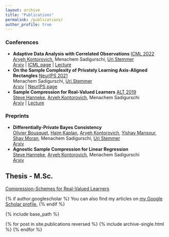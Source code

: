 ```yaml
---
layout: archive
title: "Publications"
permalink: /publications/
author_profile: true
---
```


### Conferences
- **Adaptive Data Analysis with Correlated Observations** [ICML 2022](https://icml.cc/)  
  [Aryeh Kontorovich](https://www.cs.bgu.ac.il/~karyeh/), Menachem Sadigurschi, [Uri Stemmer](https://www.uri.co.il/)    
  [Arxiv](https://arxiv.org/abs/2201.08704) | [ICML page](https://icml.cc/virtual/2022/spotlight/16034) | [Lecture](https://www.youtube.com/watch?v=10OUHwYU8cQ)  
- **On the Sample Complexity of Privately Learning Axis-Aligned Rectangles** [NeurIPS 2021](https://nips.cc/)  
  Menachem Sadigurschi, [Uri Stemmer](https://www.uri.co.il/)  
  [Arxiv](https://arxiv.org/abs/2107.11526)  | [NeurIPS page](https://neurips.cc/virtual/2021/poster/27837)
- **Sample Compression for Real-Valued Learners** [ALT 2019](http://alt2019.algorithmiclearningtheory.org/)  
  [Steve Hanneke](http://www.stevehanneke.com/), [Aryeh Kontorovich](https://www.cs.bgu.ac.il/~karyeh/), Menachem Sadigurschi  
  [Arxiv](https://arxiv.org/abs/1805.08254) | [Lecture](https://www.youtube.com/watch?v=ueEvY4Ws0l4)  

### Preprints
- **Differentially-Private Bayes Consistency**  
  [Olivier Bousquet](https://research.google/people/OlivierBousquet/), [Haim Kaplan](https://www.cs.tau.ac.il/~haimk/), [Aryeh Kontorovich](https://www.cs.bgu.ac.il/~karyeh/), [Yishay Mansour](https://www.tau.ac.il/~mansour/), [Shay Moran](https://www.cs.technion.ac.il/~shaymrn/), Menachem Sadigurschi, [Uri Stemmer](https://www.uri.co.il/)    
  [Arxiv](https://arxiv.org/abs/2212.04216)  
- **Agnostic Sample Compression for Linear Regression**  
  [Steve Hanneke](http://www.stevehanneke.com/), [Aryeh Kontorovich](https://www.cs.bgu.ac.il/~karyeh/), Menachem Sadigurschi  
  [Arxiv](https://arxiv.org/abs/1810.01864)

## Thesis - M.Sc.
[Compression-Schemes for Real-Valued Learners](/files/0main.pdf)  

{% if author.googlescholar %}
  You can also find my articles on <u><a href="{{author.googlescholar}}">my Google Scholar profile</a>.</u>
{% endif %}

{% include base_path %}

{% for post in site.publications reversed %}
  {% include archive-single.html %}
{% endfor %}
